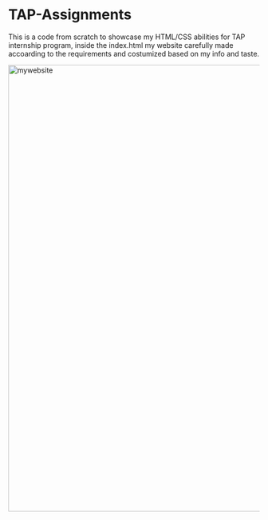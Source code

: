 # TAP-Assignments

This is a code from scratch to showcase my HTML/CSS abilities for TAP internship program,
inside the index.html my website carefully made accoarding to the requirements and costumized based on my info and taste.


<img width="896" alt="mywebsite" src="https://github.com/Mays-Waddah/TAP-Assignments/assets/105993971/e10e135f-2732-4b53-ac1b-2b6ab255697a">
